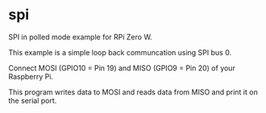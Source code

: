 # spi

SPI in polled mode example for RPi Zero W.

This example is a simple loop back communcation using SPI bus 0.

Connect MOSI (GPIO10 = Pin 19) and MISO (GPIO9 = Pin 20) of your Raspberry Pi.

This program writes data to MOSI and reads data from MISO and print it on the serial port.

